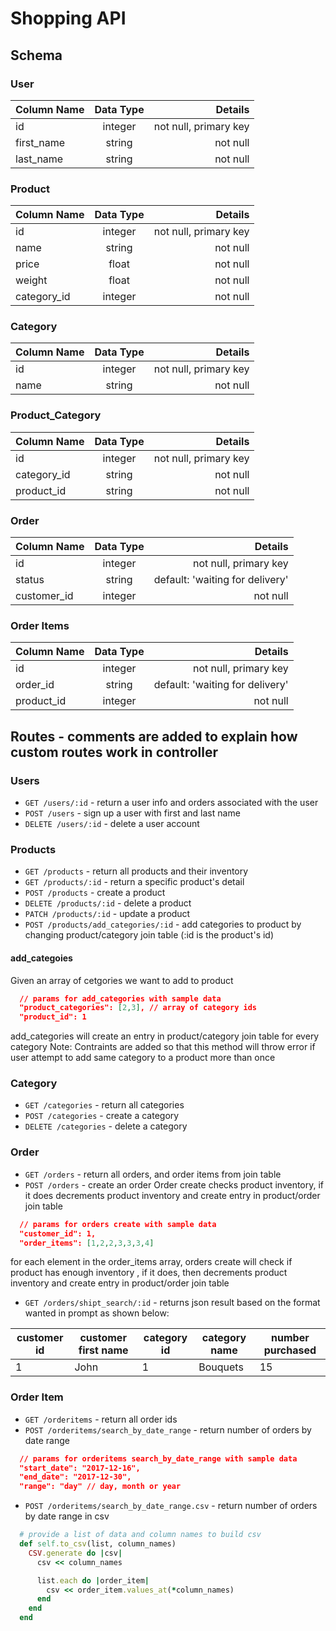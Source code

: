 # Shopping API

## Schema

### User 

| Column Name   | Data Type     | Details |
| ------------- |:-------------:| -----:  |
| id            | integer       | not null, primary key |
| first_name    | string        | not null |
| last_name     | string        | not null |

### Product 

| Column Name   | Data Type     | Details |
| ------------- |:-------------:| -----:  |
| id            | integer       | not null, primary key |
| name          | string        | not null |
| price         | float         | not null |
| weight        | float         | not null |
| category_id   | integer       | not null |

### Category

| Column Name   | Data Type     | Details |
| ------------- |:-------------:| -----:  |
| id            | integer       | not null, primary key |
| name          | string        | not null |

### Product_Category

| Column Name   | Data Type     | Details |
| ------------- |:-------------:| -----:  |
| id            | integer       | not null, primary key |
| category_id   | string        | not null |
| product_id    | string        | not null |

### Order

| Column Name   | Data Type     | Details |
| ------------- |:-------------:| -----:|
| id            | integer       | not null, primary key |
| status        | string        | default: 'waiting for delivery' |
| customer_id   | integer       | not null |

### Order Items

| Column Name   | Data Type     | Details |
| ------------- |:-------------:| -----:|
| id            | integer       | not null, primary key |
| order_id      | string        | default: 'waiting for delivery' |
| product_id    | integer       | not null |

## Routes - comments are added to explain how custom routes work in controller

### Users

* `GET /users/:id` - return a user info and orders associated with the user
* `POST /users` - sign up a user with first and last name 
* `DELETE /users/:id` - delete a user account 

### Products

* `GET /products` - return all products and their inventory 
* `GET /products/:id` - return a specific product's detail
* `POST /products` - create a product 
* `DELETE /products/:id` - delete a product 
* `PATCH /products/:id` - update a product 
* `POST /products/add_categories/:id` - add categories to product by changing product/category join table (:id is the product's id)

#### add_categoies 
Given an array of cetgories we want to add to product 
```json
  // params for add_categories with sample data
  "product_categories": [2,3], // array of category ids 
  "product_id": 1
```
add_categories will create an entry in product/category join table for every category 
Note: Contraints are added so that this method will throw error if user attempt to add same category to a product more than once 

### Category 

* `GET /categories` - return all categories 
* `POST /categories` - create a category 
* `DELETE /categories` - delete a category 

### Order

* `GET /orders` - return all orders, and order items from join table
* `POST /orders` - create an order 
Order create checks product inventory, if it does decrements product inventory and create entry in 
product/order join table 
```json 
  // params for orders create with sample data
  "customer_id": 1,
  "order_items": [1,2,2,3,3,3,4] 
```
for each element in the order_items array, orders create will check if product has enough inventory , if it does, then decrements product inventory and create entry in product/order join table 
* `GET /orders/shipt_search/:id` - returns json result based on the format wanted in prompt as shown below:

| customer id   | customer first name | category id | category name | number purchased |
| ------------  | ------------------- | --------    |  ----------   | ---------------- |
| 1             |         John        |      1      | Bouquets      |        15        |

### Order Item 

* `GET /orderitems` - return all order ids
* `POST /orderitems/search_by_date_range` - return number of orders by date range 

```json
  // params for orderitems search_by_date_range with sample data
  "start_date": "2017-12-16",
  "end_date": "2017-12-30",
  "range": "day" // day, month or year
```

* `POST /orderitems/search_by_date_range.csv` - return number of orders by date range in csv

```ruby 
  # provide a list of data and column names to build csv
  def self.to_csv(list, column_names)
    CSV.generate do |csv|
      csv << column_names

      list.each do |order_item|
        csv << order_item.values_at(*column_names)
      end
    end
  end
```







